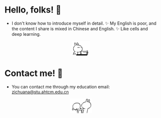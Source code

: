# Hello, folks! 👋
- I don't know how to introduce myself in detail.
✨ My English is poor, and the content I share is mixed in Chinese and English.
✨ Like cells and deep learning.
  
<div align=center>
<img src="https://github.com/Zichuana/Zichuana/blob/main/4.gif" width="XXX" height="XXX" />
</div>

# Contact me! 📧
- You can contact me through my education email: zichuana@stu.ahtcm.edu.cn

<div align=center>
<img src="https://github.com/Zichuana/Zichuana/blob/main/2.gif" width="XXX" height="XXX" />
</div>

<!---
Zichuana/Zichuana is a ✨ special ✨ repository because its `README.md` (this file) appears on your GitHub profile.
You can click the Preview link to take a look at your changes.
--->
